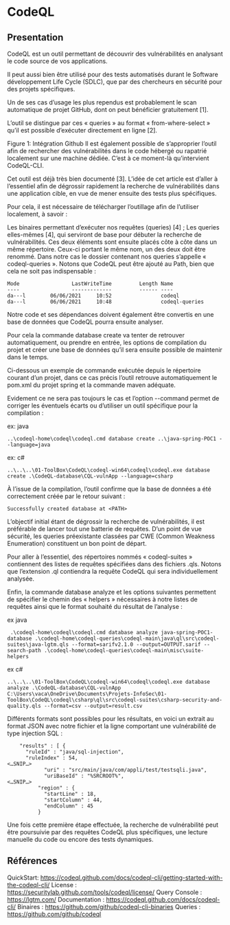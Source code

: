 # CodeQL

## Presentation

CodeQL est un outil permettant de découvrir des vulnérabilités en analysant le code source de vos applications.

Il peut aussi bien être utilisé pour des tests automatisés durant le Software développement Life Cycle (SDLC), que par des chercheurs en sécurité pour des projets spécifiques.

Un de ses cas d’usage les plus rependus est probablement le scan automatique de projet GitHub, dont on peut bénéficier gratuitement [1].

L’outil se distingue par ces « queries » au format « from-where-select » qu’il est possible d’exécuter directement en ligne [2].

Figure 1: Intégration Github
Il est également possible de s’approprier l’outil afin de rechercher des vulnérabilités dans le code hébergé ou rapatrié localement sur une machine dédiée. C’est à ce moment-là qu’intervient CodeQL-CLI.

Cet outil est déjà très bien documenté [3]. L’idée de cet article est d’aller à l’essentiel afin de dégrossir rapidement la recherche de vulnérabilités dans une application cible, en vue de mener ensuite des tests plus spécifiques.

Pour cela, il est nécessaire de télécharger l’outillage afin de l’utiliser localement, à savoir :

Les binaires permettant d’exécuter nos requêtes (queries) [4] ;
Les queries elles-mêmes [4], qui serviront de base pour débuter la recherche de vulnérabilités.
Ces deux éléments sont ensuite placés côte à côte dans un même répertoire. Ceux-ci portant le même nom, un des deux doit être renommé. Dans notre cas le dossier contenant nos queries s’appelle « codeql-queries ». Notons que CodeQL peut être ajouté au Path, bien que cela ne soit pas indispensable :

```
Mode                 LastWriteTime         Length Name
----                 -------------         ------ ----
da---l        06/06/2021     10:52                codeql
da---l        06/06/2021     10:48                codeql-queries
```

Notre code et ses dépendances doivent également être convertis en une base de données que CodeQL pourra ensuite analyser.

Pour cela la commande database create va tenter de retrouver automatiquement, ou prendre en entrée, les options de compilation du projet et créer une base de données qu’il sera ensuite possible de maintenir dans le temps.

Ci-dessous un exemple de commande exécutée depuis le répertoire courant d’un projet, dans ce cas précis l’outil retrouve automatiquement le pom.xml du projet spring et la commande maven adéquate.

Evidement ce ne sera pas toujours le cas et l’option --command permet de corriger les éventuels écarts ou d’utiliser un outil spécifique pour la compilation :

ex: java
```
..\codeql-home\codeql\codeql.cmd database create ..\java-spring-POC1 --language=java
```

ex: c#
```
..\..\..\01-ToolBox\CodeQL\codeql-win64\codeql\codeql.exe database create .\CodeQL-database\CQL-vulnApp --language=csharp
```

À l’issue de la compilation, l’outil confirme que la base de données a été correctement créée par le retour suivant :

```
Successfully created database at <PATH>
```

L’objectif initial étant de dégrossir la recherche de vulnérabilités, il est préférable de lancer tout une batterie de requêtes. D’un point de vue sécurité, les queries préexistante classées par CWE (Common Weakness Enumeration) constituent un bon point de départ.

Pour aller à l’essentiel, des répertoires nommés « codeql-suites » contiennent des listes de requêtes spécifiées dans des fichiers .qls. Notons que l’extension .ql contiendra la requête CodeQL qui sera individuellement analysée.

Enfin, la commande database analyze et les options suivantes permettent de spécifier le chemin des « helpers » nécessaires à notre listes de requêtes ainsi que le format souhaité du résultat de l’analyse :

ex java
```
 .\codeql-home\codeql\codeql.cmd database analyze java-spring-POC1-database .\codeql-home\codeql-queries\codeql-main\java\ql\src\codeql-suites\java-lgtm.qls --format=sarifv2.1.0 --output=OUTPUT.sarif --search-path .\codeql-home\codeql-queries\codeql-main\misc\suite-helpers
```

ex c#
```
..\..\..\01-ToolBox\CodeQL\codeql-win64\codeql\codeql.exe database analyze .\CodeQL-database\CQL-vulnApp C:\Users\vaca\OneDrive\Documents\Projets-InfoSec\01-ToolBox\CodeQL\codeql\csharp\ql\src\codeql-suites\csharp-security-and-quality.qls --format=csv --output=result.csv
```


Différents formats sont possibles pour les résultats, en voici un extrait au format JSON avec notre fichier et la ligne comportant une vulnérabilité de type injection SQL :

```
    "results" : [ {
      "ruleId" : "java/sql-injection",
      "ruleIndex" : 54,
<…SNIP…>
            "uri" : "src/main/java/com/appli/test/testsqli.java",
            "uriBaseId" : "%SRCROOT%",
<…SNIP…>
          "region" : {
            "startLine" : 18,
            "startColumn" : 44,
            "endColumn" : 45
          }

```

Une fois cette première étape effectuée, la recherche de vulnérabilité peut être poursuivie par des requêtes CodeQL plus spécifiques, une lecture manuelle du code ou encore des tests dynamiques.

## Références

QuickStart: https://codeql.github.com/docs/codeql-cli/getting-started-with-the-codeql-cli/
License : https://securitylab.github.com/tools/codeql/license/
Query Console : https://lgtm.com/
Documentation : https://codeql.github.com/docs/codeql-cli/
Binaires : https://github.com/github/codeql-cli-binaries
Queries : https://github.com/github/codeql